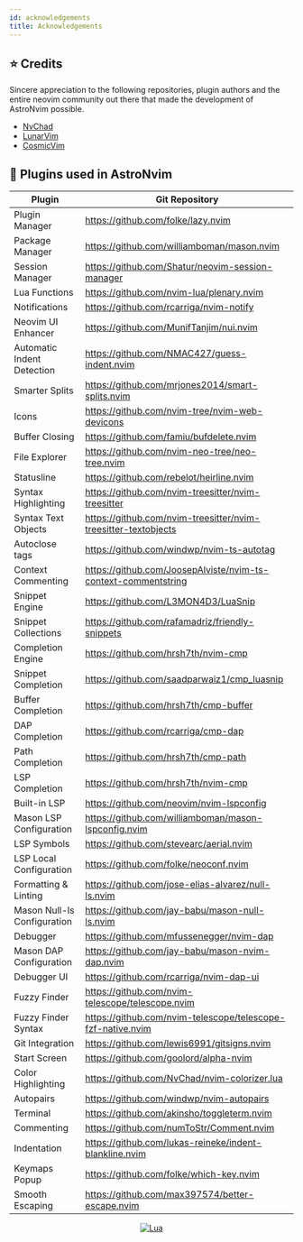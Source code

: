 ```yaml
---
id: acknowledgements
title: Acknowledgements
---
```


## ⭐ Credits

Sincere appreciation to the following repositories, plugin authors and the entire neovim community out there that made the development of AstroNvim possible.

- [NvChad](https://github.com/NvChad/NvChad)
- [LunarVim](https://github.com/LunarVim)
- [CosmicVim](https://github.com/CosmicNvim/CosmicNvim)

## 🔌 Plugins used in AstroNvim

| Plugin                      | Git Repository                                                 |
| --------------------------- | -------------------------------------------------------------- |
| Plugin Manager              | https://github.com/folke/lazy.nvim                             |
| Package Manager             | https://github.com/williamboman/mason.nvim                     |
| Session Manager             | https://github.com/Shatur/neovim-session-manager               |
| Lua Functions               | https://github.com/nvim-lua/plenary.nvim                       |
| Notifications               | https://github.com/rcarriga/nvim-notify                        |
| Neovim UI Enhancer          | https://github.com/MunifTanjim/nui.nvim                        |
| Automatic Indent Detection  | https://github.com/NMAC427/guess-indent.nvim                   |
| Smarter Splits              | https://github.com/mrjones2014/smart-splits.nvim               |
| Icons                       | https://github.com/nvim-tree/nvim-web-devicons                 |
| Buffer Closing              | https://github.com/famiu/bufdelete.nvim                        |
| File Explorer               | https://github.com/nvim-neo-tree/neo-tree.nvim                 |
| Statusline                  | https://github.com/rebelot/heirline.nvim                       |
| Syntax Highlighting         | https://github.com/nvim-treesitter/nvim-treesitter             |
| Syntax Text Objects         | https://github.com/nvim-treesitter/nvim-treesitter-textobjects |
| Autoclose tags              | https://github.com/windwp/nvim-ts-autotag                      |
| Context Commenting          | https://github.com/JoosepAlviste/nvim-ts-context-commentstring |
| Snippet Engine              | https://github.com/L3MON4D3/LuaSnip                            |
| Snippet Collections         | https://github.com/rafamadriz/friendly-snippets                |
| Completion Engine           | https://github.com/hrsh7th/nvim-cmp                            |
| Snippet Completion          | https://github.com/saadparwaiz1/cmp_luasnip                    |
| Buffer Completion           | https://github.com/hrsh7th/cmp-buffer                          |
| DAP Completion              | https://github.com/rcarriga/cmp-dap                            |
| Path Completion             | https://github.com/hrsh7th/cmp-path                            |
| LSP Completion              | https://github.com/hrsh7th/nvim-cmp                            |
| Built-in LSP                | https://github.com/neovim/nvim-lspconfig                       |
| Mason LSP Configuration     | https://github.com/williamboman/mason-lspconfig.nvim           |
| LSP Symbols                 | https://github.com/stevearc/aerial.nvim                        |
| LSP Local Configuration     | https://github.com/folke/neoconf.nvim                          |
| Formatting & Linting        | https://github.com/jose-elias-alvarez/null-ls.nvim             |
| Mason Null-ls Configuration | https://github.com/jay-babu/mason-null-ls.nvim                 |
| Debugger                    | https://github.com/mfussenegger/nvim-dap                       |
| Mason DAP Configuration     | https://github.com/jay-babu/mason-nvim-dap.nvim                |
| Debugger UI                 | https://github.com/rcarriga/nvim-dap-ui                        |
| Fuzzy Finder                | https://github.com/nvim-telescope/telescope.nvim               |
| Fuzzy Finder Syntax         | https://github.com/nvim-telescope/telescope-fzf-native.nvim    |
| Git Integration             | https://github.com/lewis6991/gitsigns.nvim                     |
| Start Screen                | https://github.com/goolord/alpha-nvim                          |
| Color Highlighting          | https://github.com/NvChad/nvim-colorizer.lua                   |
| Autopairs                   | https://github.com/windwp/nvim-autopairs                       |
| Terminal                    | https://github.com/akinsho/toggleterm.nvim                     |
| Commenting                  | https://github.com/numToStr/Comment.nvim                       |
| Indentation                 | https://github.com/lukas-reineke/indent-blankline.nvim         |
| Keymaps Popup               | https://github.com/folke/which-key.nvim                        |
| Smooth Escaping             | https://github.com/max397574/better-escape.nvim                |

<div align="center" id="madewithlua">

[![Lua](https://img.shields.io/badge/Made%20with%20Lua-blue.svg?style=for-the-badge&logo=lua)](https://lua.org)

</div>
